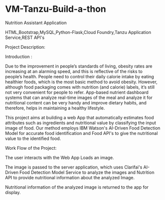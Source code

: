 # VM-Tanzu-Build-a-thon
Nutrition Assistant Application

HTML,Bootstrap,MySQL,Python-Flask,Cloud Foundry,Tanzu Application Service,REST API's

Project Description:

Introduction :

Due to the improvement in people’s standards of living, obesity rates are increasing at an alarming speed, and this is reflective of the risks to people’s health. People need to control their daily calorie intake by eating healthier foods, which is the most basic method to avoid obesity. However, although food packaging comes with nutrition (and calorie) labels, it’s still not very convenient for people to refer. App-based nutrient dashboard systems that can analyze real-time images of the meal and analyze it for nutritional content can be very handy and improve dietary habits, and therefore, helps in maintaining a healthy lifestyle.

This project aims at building a web App that automatically estimates food attributes such as ingredients and nutritional value by classifying the input image of food. Our method employs IBM Watson's AI-Driven Food Detection Model for accurate food identification and Food API's to give the nutritional value to the identified food.


Work Flow of the Project:

The user interacts with the Web App Loads an image.

The image is passed to the server application, which uses Clarifai's AI-Driven Food Detection Model Service to analyze the images and Nutrition API to provide nutritional information about the analyzed Image.

Nutritional information of the analyzed image is returned to the app for display. 
